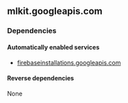 ## mlkit.googleapis.com

### Dependencies

#### Automatically enabled services

* [firebaseinstallations.googleapis.com](../firebaseinstallations.googleapis.com/)

#### Reverse dependencies

None
